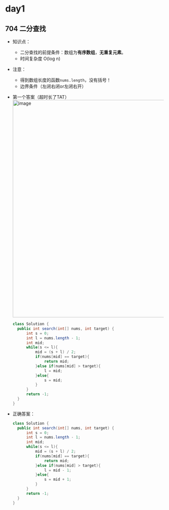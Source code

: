 # day1

## 704 二分查找
* 知识点：
  - 二分查找的前提条件：数组为**有序数组**，**无重复元素**。
  - 时间复杂度 O(log n)
* 注意：
  - 得到数组长度的函数`nums.length`，没有括号！
  - 边界条件（左闭右闭or左闭右开）
 
* 第一个答案（超时长了TAT）
  <img width="691" alt="image" src="https://github.com/Xiaxlll/OR_Study/assets/77572858/c9a3d98a-d0dd-49c3-b158-f29e632e0b99">

  ``` java
  class Solution {
    public int search(int[] nums, int target) {
        int s = 0;
        int l = nums.length - 1;
        int mid;
        while(s <= l){
            mid = (s + l) / 2;
            if(nums[mid] == target){
                return mid;
            }else if(nums[mid] > target){
                l = mid;
            }else{
                s = mid;
            }
        }
        return -1;
    }
  }
  ```
* 正确答案：
  ``` java
  class Solution {
    public int search(int[] nums, int target) {
        int s = 0;
        int l = nums.length - 1;
        int mid;
        while(s <= l){
            mid = (s + l) / 2;
            if(nums[mid] == target){
                return mid;
            }else if(nums[mid] > target){
                l = mid - 1;
            }else{
                s = mid + 1;
            }
        }
        return -1;
    }
  }
  ```
